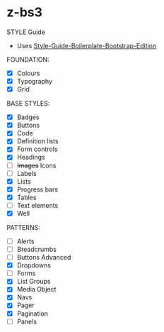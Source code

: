 # z-bs3

STYLE Guide

- Uses [Style-Guide-Boilerplate-Bootstrap-Edition](https://github.com/kemie/Style-Guide-Boilerplate-Bootstrap-Edition)

FOUNDATION:
- [x] Colours
- [x] Typography
- [x] Grid

BASE STYLES:
- [x] Badges
- [x] Buttons
- [x] Code
- [x] Definition lists
- [x] Form controls  
- [x] Headings
- [ ] ~~Images~~ Icons
- [ ] Labels
- [x] Lists   
- [x] Progress bars
- [x] Tables
- [ ] Text elements
- [x] Well

PATTERNS:
- [ ] Alerts
- [ ] Breadcrumbs
- [ ] Buttons Advanced
- [x] Dropdowns
- [ ] Forms
- [x] List Groups
- [x] Media Object
- [x] Navs
- [x] Pager
- [x] Pagination
- [ ] Panels
